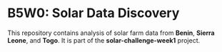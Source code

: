 # B5W0: Solar Data Discovery

This repository contains analysis of solar farm data from **Benin**, **Sierra Leone**, and **Togo**. It is part of the **solar-challenge-week1** project.